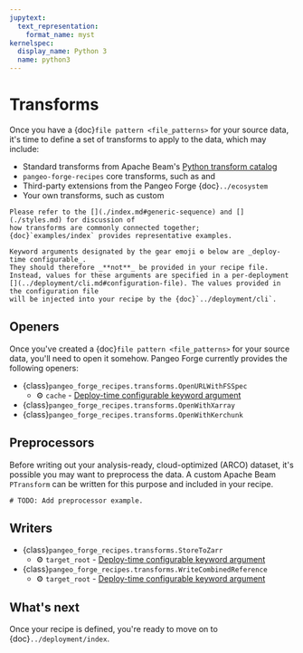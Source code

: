 ```yaml
---
jupytext:
  text_representation:
    format_name: myst
kernelspec:
  display_name: Python 3
  name: python3
---
```


# Transforms

Once you have a {doc}`file pattern <file_patterns>` for your source data, it's time to define
a set of transforms to apply to the data, which may include:

  - Standard transforms from Apache Beam's
    [Python transform catalog](https://beam.apache.org/documentation/transforms/python/overview/)
  - `pangeo-forge-recipes` core transforms, such as [](#openers) and [](#writers)
  - Third-party extensions from the Pangeo Forge {doc}`../ecosystem`
  - Your own transforms, such as custom [](#preprocessors)

```{hint}
Please refer to the [](./index.md#generic-sequence) and [](./styles.md) for discussion of
how transforms are commonly connected together;
{doc}`examples/index` provides representative examples.
```

<div id=configurable-kwargs></div>

```{admonition} ⚙️ Deploy-time configurable keyword arguments
Keyword arguments designated by the gear emoji ⚙️ below are _deploy-time configurable_.
They should therefore _**not**_ be provided in your recipe file.
Instead, values for these arguments are specified in a per-deployment
[](../deployment/cli.md#configuration-file). The values provided in the configuration file
will be injected into your recipe by the {doc}`../deployment/cli`.
```

## Openers

Once you've created a {doc}`file pattern <file_patterns>` for your source data,
you'll need to open it somehow. Pangeo Forge currently provides the following openers:

- {class}`pangeo_forge_recipes.transforms.OpenURLWithFSSpec`
    - ⚙️ `cache` - <a href="#configurable-kwargs">Deploy-time configurable keyword argument</a>
- {class}`pangeo_forge_recipes.transforms.OpenWithXarray`
- {class}`pangeo_forge_recipes.transforms.OpenWithKerchunk`

## Preprocessors

Before writing out your analysis-ready, cloud-optimized (ARCO) dataset, it's possible
you may want to preprocess the data. A custom Apache Beam `PTransform` can be written
for this purpose and included in your recipe.

```{code-cell}
# TODO: Add preprocessor example.
```

## Writers

- {class}`pangeo_forge_recipes.transforms.StoreToZarr`
    - ⚙️ `target_root` - <a href="#configurable-kwargs">Deploy-time configurable keyword argument</a>
- {class}`pangeo_forge_recipes.transforms.WriteCombinedReference`
    - ⚙️ `target_root` - <a href="#configurable-kwargs">Deploy-time configurable keyword argument</a>

## What's next

Once your recipe is defined, you're ready to move on to {doc}`../deployment/index`.
